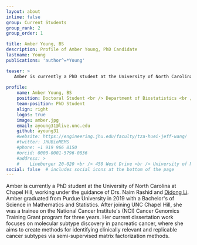 ```yaml
---
layout: about
inline: false
group: Current Students
group_rank: 2
group_order: 1

title: Amber Young, BS
description: Profile of Amber Young, PhD Candidate
lastname: Young
publications: 'author^=*Young'

teaser: >
   Amber is currently a PhD student at the University of North Carolina at Chapel Hill, working under the guidance of Drs. Naim Rashid and [Didong Li](https://sites.google.com/view/didongli/). Amber graduated from Purdue University in 2019 with a Bachelor's of Science in Mathematics and Statistics.
   
profile:
    name: Amber Young, BS
    position: Doctoral Student <br /> Department of Biostatistics <br /> Gillings School of Global Public Health
    team-position: PhD Student
    align: right 
    logos: true
    image: amber.jpg
    email: ayoung31@live.unc.edu
    github: ayoung31
    #website: https://engineering.jhu.edu/faculty/tza-huei-jeff-wang/
    #twitter: JHUBioMEMS
    #phone: +1 919 966 8150
    #orcid: 0000-0001-5796-0836
    #address: >
    #    Lineberger 20-020 <br /> 450 West Drive <br /> University of North Carolina at Chapel Hill <br />Chapel Hill, NC, 27599
social: false  # includes social icons at the bottom of the page        
---
```


Amber is currently a PhD student at the University of North Carolina at Chapel Hill, working under the guidance of Drs. Naim Rashid and [Didong Li](https://sites.google.com/view/didongli/). Amber graduated from Purdue University in 2019 with a Bachelor's of Science in Mathematics and Statistics. After joining UNC Chapel Hill, she was a trainee on the National Cancer Institute's (NCI) Cancer Genomics Training Grant program for three years. Her current dissertation work focuses on molecular subtype discovery in pancreatic cancer, where she aims to create methods for identifying clinically relevant and replicable cancer subtypes via semi-supervised matrix factorization methods.
